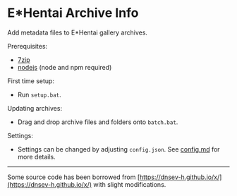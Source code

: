 # E*Hentai Archive Info

Add metadata files to E*Hentai gallery archives.

Prerequisites:
* [7zip](https://www.7-zip.org/)
* [nodejs](https://nodejs.org/) (node and npm required)

First time setup:
* Run ```setup.bat```.

Updating archives:
* Drag and drop archive files and folders onto ```batch.bat```.

Settings:
* Settings can be changed by adjusting ```config.json```. See [config.md](config.md) for more details.

---

Some source code has been borrowed from [https://dnsev-h.github.io/x/](https://dnsev-h.github.io/x/) with slight modifications.
